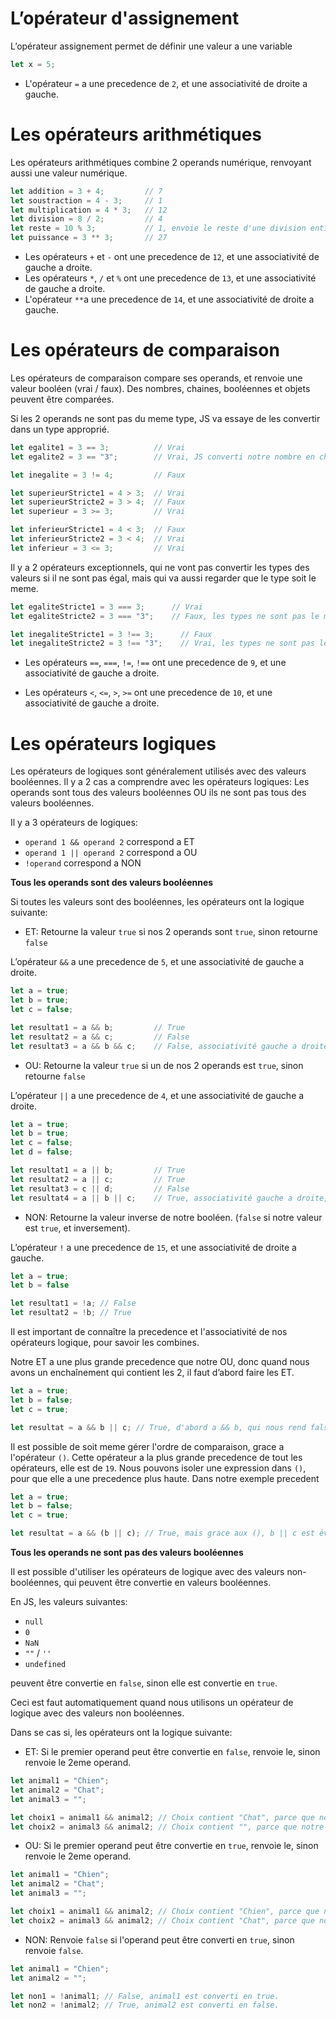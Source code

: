 # L’opérateur d'assignement 

L’opérateur assignement permet de définir une valeur a une variable

```js
let x = 5;
```

- L'opérateur `=` a une precedence de `2`, et une associativité de droite a gauche.

# Les opérateurs arithmétiques

Les opérateurs arithmétiques combine 2 operands numérique, renvoyant aussi une valeur numérique.

```js
let addition = 3 + 4;         // 7
let soustraction = 4 - 3;     // 1
let multiplication = 4 * 3;   // 12
let division = 8 / 2;         // 4
let reste = 10 % 3;           // 1, envoie le reste d'une division entier
let puissance = 3 ** 3;       // 27
```

- Les opérateurs `+` et `-` ont une precedence de `12`, et une associativité de gauche a droite.
- Les opérateurs `*`, `/` et `%` ont une precedence de `13`, et une associativité de gauche a droite.
- L'opérateur `**`a une precedence de `14`, et une associativité de droite a gauche.

# Les opérateurs de comparaison

Les opérateurs de comparaison compare ses operands, et renvoie une valeur booléen (vrai / faux). Des nombres, chaines, booléennes et objets peuvent être comparées.

Si les 2 operands ne sont pas du meme type, JS va essaye de les convertir dans un type approprié.

```js
let egalite1 = 3 == 3;          // Vrai
let egalite2 = 3 == "3";        // Vrai, JS converti notre nombre en chaîne

let inegalite = 3 != 4;         // Faux

let superieurStricte1 = 4 > 3;  // Vrai
let superieurStricte2 = 3 > 4;  // Faux
let superieur = 3 >= 3;         // Vrai

let inferieurStricte1 = 4 < 3;  // Faux
let inferieurStricte2 = 3 < 4;  // Vrai
let inferieur = 3 <= 3;         // Vrai
```

Il y a 2 opérateurs exceptionnels, qui ne vont pas convertir les types des valeurs si il ne sont pas égal, mais qui va aussi regarder que le type soit le meme.

```js
let egaliteStricte1 = 3 === 3;      // Vrai
let egaliteStricte2 = 3 === "3";    // Faux, les types ne sont pas le meme

let inegaliteStricte1 = 3 !== 3;      // Faux
let inegaliteStricte2 = 3 !== "3";    // Vrai, les types ne sont pas le meme
```

- Les opérateurs `==`, `===`, `!=`, `!==`  ont une precedence de `9`, et une associativité de gauche a droite.

- Les opérateurs `<`, `<=`, `>`, `>=`  ont une precedence de `10`, et une associativité de gauche a droite.

# Les opérateurs logiques

Les opérateurs de logiques sont généralement utilisés avec des valeurs booléennes. Il y a 2 cas a comprendre avec les opérateurs logiques: Les operands sont tous des valeurs booléennes OU ils ne sont pas tous des valeurs booléennes.

Il y a 3 opérateurs de logiques:
- `operand 1 && operand 2` correspond a ET
- `operand 1 || operand 2` correspond a OU
- `!operand` correspond a NON

**Tous les operands sont des valeurs booléennes**

Si toutes les valeurs sont des booléennes, les opérateurs ont la logique suivante:

- ET: Retourne la valeur `true` si nos 2 operands sont `true`, sinon retourne `false`

L’opérateur `&&` a une precedence de `5`, et une associativité de gauche a droite.

```js
let a = true;
let b = true;
let c = false;

let resultat1 = a && b;         // True
let resultat2 = a && c;         // False
let resultat3 = a && b && c;    // False, associativité gauche a droite, d’abord a && b, puis apres && c.
```

- OU: Retourne la valeur `true` si un de nos 2 operands est `true`, sinon retourne `false`

L’opérateur `||` a une precedence de `4`, et une associativité de gauche a droite.

```js
let a = true;
let b = true;
let c = false;
let d = false;

let resultat1 = a || b;         // True
let resultat2 = a || c;         // True
let resultat3 = c || d;         // False
let resultat4 = a || b || c;    // True, associativité gauche a droite, d’abord a && b, puis apres && c.
```

- NON: Retourne la valeur inverse de notre booléen. (`false` si notre valeur est `true`, et inversement).

L’opérateur `!` a une precedence de `15`, et une associativité de droite a gauche.

```js
let a = true;
let b = false

let resultat1 = !a; // False
let resultat2 = !b; // True
```

Il est important de connaître la precedence et l'associativité de nos opérateurs logique, pour savoir les combines.

Notre ET a une plus grande precedence que notre OU, donc quand nous avons un enchaînement qui contient les 2, il faut d’abord faire les ET.


```js
let a = true;
let b = false;
let c = true;

let resultat = a && b || c; // True, d'abord a && b, qui nous rend false, puis apres || c.
```

Il est possible de soit meme gérer l'ordre de comparaison, grace a l'opérateur `()`. Cette opérateur a la plus grande precedence de tout les opérateurs, elle est de `19`. Nous pouvons isoler une expression dans `()`, pour que elle a une precedence plus haute. Dans notre exemple precedent

```js
let a = true;
let b = false;
let c = true;

let resultat = a && (b || c); // True, mais grace aux (), b || c est évalué en premier. Puis seulement apres le && a/ 
```

**Tous les operands ne sont pas des valeurs booléennes**

Il est possible d'utiliser les opérateurs de logique avec des valeurs non-booléennes, qui peuvent être convertie en valeurs booléennes.

En JS, les valeurs suivantes:
- `null`
- `0`
- `NaN`
- `""` / `''`
- `undefined`

peuvent être convertie en `false`, sinon elle est convertie en `true`.

Ceci est faut automatiquement quand nous utilisons un opérateur de logique avec des valeurs non booléennes.

Dans se cas si, les opérateurs ont la logique suivante:

- ET: Si le premier operand peut être convertie en `false`, renvoie le, sinon renvoie le 2eme operand.

```js
let animal1 = "Chien";
let animal2 = "Chat";
let animal3 = "";

let choix1 = animal1 && animal2; // Choix contient "Chat", parce que notre premier operand n'est pas equivalent a false.
let choix2 = animal3 && animal2; // Choix contient "", parce que notre premier operand est equivalent a false.
```

- OU: Si le premier operand peut être convertie en `true`, renvoie le, sinon renvoie le 2eme operand.

```js
let animal1 = "Chien";
let animal2 = "Chat";
let animal3 = "";

let choix1 = animal1 && animal2; // Choix contient "Chien", parce que notre premier operand n'est pas equivalent a false.
let choix2 = animal3 && animal2; // Choix contient "Chat", parce que notre premier operand est equivalent a false.
```

- NON: Renvoie `false` si l'operand peut être converti en `true`, sinon renvoie `false`.

```js
let animal1 = "Chien";
let animal2 = "";

let non1 = !animal1; // False, animal1 est converti en true.
let non2 = !animal2; // True, animal2 est converti en false.
```
